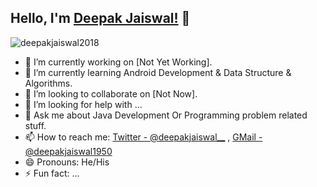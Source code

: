 ## Hello, I'm [Deepak Jaiswal!](https://deepakjaiswal.ml/) 👋


<p align="left"> <img src="https://komarev.com/ghpvc/?username=deepakjaiswal2018&label=Views&color=red&style=plastic" alt="deepakjaiswal2018" /> </p>

<!--
**deepakjaiswal2018/deepakjaiswal2018** is a ✨ _special_ ✨ repository because its `README.md` (this file) appears on your GitHub profile.
-->


- 🔭 I’m currently working on [Not Yet Working].
- 🌱 I’m currently learning Android Development & Data Structure & Algorithms.
- 👯 I’m looking to collaborate on [Not Now].
- 🤔 I’m looking for help with ...
- 💬 Ask me about Java Development Or Programming problem related stuff.
- 📫 How to reach me: [Twitter - @deepakjaiswal__](https://twitter.com/deepakjaiswal__) , [GMail - @deepakjaiswal1950](deepakjaiswal1950@gmail.com)
- 😄 Pronouns: He/His
- ⚡ Fun fact: ...
